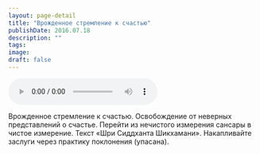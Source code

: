 ```yaml
---
layout: page-detail
title: "Врожденное стремление к счастью"
publishDate: 2016.07.18
description: ""
tags:
image:
draft: false
---
```


<audio title="2016.07.18 - Врожденное стремление к счастью.mp3" src="/upload/iblock/bf0/bf03f3128310a27ba4b0de30b3f3b9b8.mp3" controls=""></audio>

 Врожденное стремление к счастью. Освобождение от неверных представлений о счастье. Перейти из нечистого измерения сансары в чистое измерение. Текст «Шри Сиддханта Шикхамани». Накапливайте заслуги через практику поклонения (упасана). 

  
